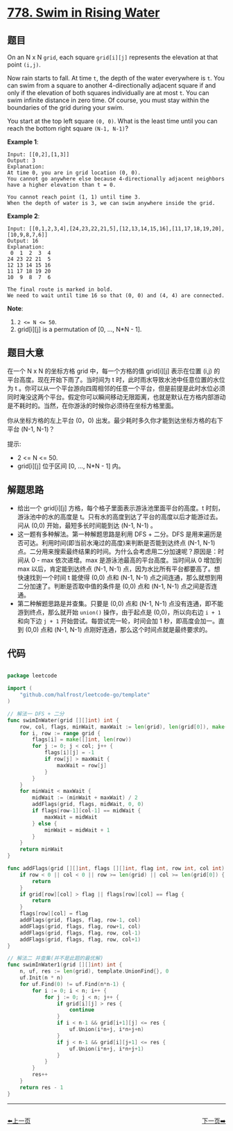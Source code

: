 # [778. Swim in Rising Water](https://leetcode.com/problems/swim-in-rising-water/)


## 题目

On an N x N `grid`, each square `grid[i][j]` represents the elevation at that point `(i,j)`.

Now rain starts to fall. At time `t`, the depth of the water everywhere is `t`. You can swim from a square to another 4-directionally adjacent square if and only if the elevation of both squares individually are at most `t`. You can swim infinite distance in zero time. Of course, you must stay within the boundaries of the grid during your swim.

You start at the top left square `(0, 0)`. What is the least time until you can reach the bottom right square `(N-1, N-1)`?

**Example 1**:

    Input: [[0,2],[1,3]]
    Output: 3
    Explanation:
    At time 0, you are in grid location (0, 0).
    You cannot go anywhere else because 4-directionally adjacent neighbors have a higher elevation than t = 0.
    
    You cannot reach point (1, 1) until time 3.
    When the depth of water is 3, we can swim anywhere inside the grid.

**Example 2**:

    Input: [[0,1,2,3,4],[24,23,22,21,5],[12,13,14,15,16],[11,17,18,19,20],[10,9,8,7,6]]
    Output: 16
    Explanation:
     0  1  2  3  4
    24 23 22 21  5
    12 13 14 15 16
    11 17 18 19 20
    10  9  8  7  6
    
    The final route is marked in bold.
    We need to wait until time 16 so that (0, 0) and (4, 4) are connected.

**Note**:

1. `2 <= N <= 50`.
2. grid[i][j] is a permutation of [0, ..., N*N - 1].

## 题目大意


在一个 N x N 的坐标方格 grid 中，每一个方格的值 grid[i][j] 表示在位置 (i,j) 的平台高度。现在开始下雨了。当时间为 t 时，此时雨水导致水池中任意位置的水位为 t 。你可以从一个平台游向四周相邻的任意一个平台，但是前提是此时水位必须同时淹没这两个平台。假定你可以瞬间移动无限距离，也就是默认在方格内部游动是不耗时的。当然，在你游泳的时候你必须待在坐标方格里面。

你从坐标方格的左上平台 (0，0) 出发。最少耗时多久你才能到达坐标方格的右下平台 (N-1, N-1)？

提示:

- 2 <= N <= 50.
- grid[i][j] 位于区间 [0, ..., N*N - 1] 内。


## 解题思路

- 给出一个 grid[i][j] 方格，每个格子里面表示游泳池里面平台的高度。t 时刻，游泳池中的水的高度是 t。只有水的高度到达了平台的高度以后才能游过去。问从 (0,0) 开始，最短多长时间能到达 (N-1, N-1) 。
- 这一题有多种解法。第一种解题思路是利用 DFS + 二分。DFS 是用来遍历是否可达。利用时间(即当前水淹过的高度)来判断是否能到达终点 (N-1, N-1) 点。二分用来搜索最终结果的时间。为什么会考虑用二分加速呢？原因是：时间从 0 - max 依次递增。max 是游泳池最高的平台高度。当时间从 0 增加到 max 以后，肯定能到达终点 (N-1, N-1) 点，因为水比所有平台都要高了。想快速找到一个时间 t 能使得 (0,0) 点和 (N-1, N-1) 点之间连通，那么就想到用二分加速了。判断是否取中值的条件是 (0,0) 点和 (N-1, N-1) 点之间是否连通。
- 第二种解题思路是并查集。只要是 (0,0) 点和 (N-1, N-1) 点没有连通，即不能游到终点，那么就开始 `union()` 操作，由于起点是 (0,0)，所以向右边 `i + 1` 和向下边 `j + 1` 开始尝试。每尝试完一轮，时间会加 1 秒，即高度会加一。直到 (0,0) 点和 (N-1, N-1) 点刚好连通，那么这个时间点就是最终要求的。

## 代码

```go

package leetcode

import (
	"github.com/halfrost/leetcode-go/template"
)

// 解法一 DFS + 二分
func swimInWater(grid [][]int) int {
	row, col, flags, minWait, maxWait := len(grid), len(grid[0]), make([][]int, len(grid)), 0, 0
	for i, row := range grid {
		flags[i] = make([]int, len(row))
		for j := 0; j < col; j++ {
			flags[i][j] = -1
			if row[j] > maxWait {
				maxWait = row[j]
			}
		}
	}
	for minWait < maxWait {
		midWait := (minWait + maxWait) / 2
		addFlags(grid, flags, midWait, 0, 0)
		if flags[row-1][col-1] == midWait {
			maxWait = midWait
		} else {
			minWait = midWait + 1
		}
	}
	return minWait
}

func addFlags(grid [][]int, flags [][]int, flag int, row int, col int) {
	if row < 0 || col < 0 || row >= len(grid) || col >= len(grid[0]) {
		return
	}
	if grid[row][col] > flag || flags[row][col] == flag {
		return
	}
	flags[row][col] = flag
	addFlags(grid, flags, flag, row-1, col)
	addFlags(grid, flags, flag, row+1, col)
	addFlags(grid, flags, flag, row, col-1)
	addFlags(grid, flags, flag, row, col+1)
}

// 解法二 并查集(并不是此题的最优解)
func swimInWater1(grid [][]int) int {
	n, uf, res := len(grid), template.UnionFind{}, 0
	uf.Init(n * n)
	for uf.Find(0) != uf.Find(n*n-1) {
		for i := 0; i < n; i++ {
			for j := 0; j < n; j++ {
				if grid[i][j] > res {
					continue
				}
				if i < n-1 && grid[i+1][j] <= res {
					uf.Union(i*n+j, i*n+j+n)
				}
				if j < n-1 && grid[i][j+1] <= res {
					uf.Union(i*n+j, i*n+j+1)
				}
			}
		}
		res++
	}
	return res - 1
}

```


----------------------------------------------
<div style="display: flex;justify-content: space-between;align-items: center;">
<p><a href="https://books.halfrost.com/leetcode/ChapterFour/0700~0799/0775.Global-and-Local-Inversions/">⬅️上一页</a></p>
<p><a href="https://books.halfrost.com/leetcode/ChapterFour/0700~0799/0781.Rabbits-in-Forest/">下一页➡️</a></p>
</div>

